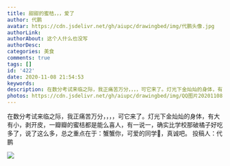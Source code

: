 ```yaml
---
title: 甜甜的蜜桔，，，爱了
author: 代鹏
avatar: https://cdn.jsdelivr.net/gh/aiupc/drawingbed/img/代鹏头像.jpg
authorLink: 
authorAbout: 这个人什么也没写
authorDesc: 
categories: 美食
comments: true
tags: []
id: '422'
date: 2020-11-08 21:54:53
keywords:
description: 在数分考试来临之际，我正痛苦万分，，，，可它来了。灯光下金灿灿的身体，有大有小，剥开皮，一瓣瓣的蜜桔...
photos: https://cdn.jsdelivr.net/gh/aiupc/drawingbed/img/QQ图片20201108214900.jpg
---
```


在数分考试来临之际，我正痛苦万分，，，，可它来了。灯光下金灿灿的身体，有大有小，剥开皮，一瓣瓣的蜜桔都是能么喜人，有一说一，确实比学校那破橘子好吃多了，说了这么多，总之重点在于：蟹蟹你，可爱的同学:grimacing:，真诚吧。 投稿人：代鹏

![](https://cdn.jsdelivr.net/gh/aiupc/drawingbed/img/QQ图片20201108214900.jpg)